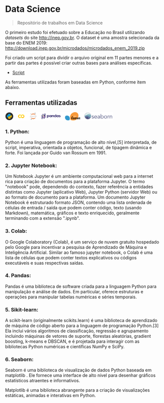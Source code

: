 # Data Science

> Repositório de trabalhos em Data Science

O primeiro estudo foi efetuado sobre a Educação no Brasil utilizando <i>datasets</i> do site http://inep.gov.br.
O dataset é uma amostra selecionada da base do ENEM 2019: http://download.inep.gov.br/microdados/microdados_enem_2019.zip

Foi criado um script para dividir o arquivo original em 11 partes menores e a partir das partes é possível criar outras bases para análises específicas.
* [Script](https://media.githubusercontent.com/media/avellar1975/DataScience/main/dados/script_dividir_arquivo.txt)

As ferramentas utilizadas foram baseadas em Python, conforme item abaixo.

## Ferramentas utilizadas

<img src="./img/icones_readme.png" width="350">

### 1. Python:
<p>Python é uma linguagem de programação de alto nível,[5] interpretada, de script, imperativa, orientada a objetos, funcional, de tipagem dinâmica e forte. Foi lançada por Guido van Rossum em 1991.</p>

### 2. Jupyter Notebook:
<p>Um Notebook Jupyter é um ambiente computacional web para a internet rica para criação de documentos para a plataforma Jupyter. O termo "notebook" pode, dependendo do contexto, fazer referência a entidades distintas como Jupyter (aplicativo Web), Jupyter Python (servidor Web) ou ao formato de documento para a plataforma. Um documento Jupyter Notebook é estruturado formato JSON, contendo uma lista ordenada de células de entrada / saída que podem conter código, texto (usando Markdown), matemática, gráficos e texto enriquecido, geralmente terminando com a extensão ".ipynb".</p>

### 3. Colab:
<p>O Google Colaboratory (Colab), é um serviço de nuvem gratuito hospedado pelo Google para incentivar a pesquisa de Aprendizado de Máquina e Inteligência Artificial. Similar ao famoso jupyter notebook, o Colab é uma lista de células que podem conter textos explicativos ou códigos executáveis e suas respectivas saídas.</p>

### 4. Pandas:
<p>Pandas é uma biblioteca de software criada para a linguagem Python para manipulação e análise de dados. Em particular, oferece estruturas e operações para manipular tabelas numéricas e séries temporais.</p> 

### 5. Sikit-learn:
<p>A scikit-learn (originalmente scikits.learn) é uma biblioteca de aprendizado de máquina de código aberto para a linguagem de programação Python.[3] Ela inclui vários algoritmos de classificação, regressão e agrupamento incluindo máquinas de vetores de suporte, florestas aleatórias, gradient boosting, k-means e DBSCAN, e é projetada para interagir com as bibliotecas Python numéricas e científicas NumPy e SciPy.</p>

### 6. Seaborn:

<p>Seaborn é uma biblioteca de visualização de dados Python baseada em matplotlib . Ele fornece uma interface de alto nível para desenhar gráficos estatísticos atraentes e informativos.</p>
<p>Matplotlib é uma biblioteca abrangente para a criação de visualizações estáticas, animadas e interativas em Python.</p>


